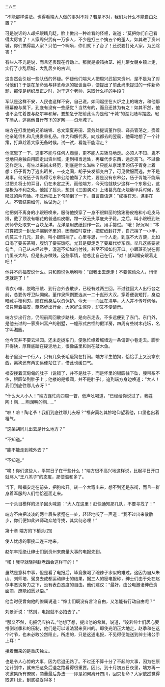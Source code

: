     二六三 

   “不能那样讲法。也得看端大人做的事对不对？若是不对，我们为什么不能自由处置？”

   可是说话的人却把眼睛几眨，脸上做出一种难看的怪相，说道：“莫把你们自己看得太厉害了！人家周兴武有一万多人，不少是打三个擒五个的歪人，如其进了资州城，你们搞得赢人家？只怕一个啊嗬，你们就下了台了！还说要打死人家，为民除害！”

   有些人不光是说，而且还表现在行动上。那就是搬箱抬笼、拖儿带女朝乡镇上走，实行了小乱居城，大乱居乡的古训。

   这当然会引起一些队伍的怀疑。怀疑他们端大人把周兴武招来资州，是不是为了对付他们？于是在革命派与非革命派的密谈当中，便提出了前此尚未提过的一件新命题，那便是组织反正之时，对于这个老帅，采取什么样的手段？

   军队是这样不安，人民也这样不安，自己说，如同踞坐在火炉之上的端方，和他那班幕僚与属下，到底有没有一些感觉？当然有的，而且还甚为有之！如其不然，他也不会忙着要与赵尔丰和解，要想急于把前此认为是他“干城”的湖北陆军摆脱，轻车简从，逃离他自行布下的罗网——资州城了。

   端方在打发他的兄弟端锦、总文案夏寿田、营务处提调董作泉、译员管荡之，赍着他亲笔信札和几挑贵重礼品，作为和解代表，向成都去的翌晨，他蓦地想了一个计策，打算趁着大家无备时候，试一试，看能不能溜走？

   他沉思了一下。这事不能与任何人商量，更不能人夫轿马地走。必须人不知、鬼不觉地只身独自用脚走出资州城，走到相当远处，再雇代步东西，远走高飞。不过像这样走法，有生以来尚未经历，到底是什么滋味？只能从京戏里的伍子胥身上着想：伍子胥为了逃出昭关，一夜之间，胡子头发都变白了，可见微服而逃，并不是易事。何况伍子胥尚得亏东皋公给他帮了大忙，要是没有东皋公，伍子胥能不能瞒过把关将士的耳目，仍在未定之天。而他端方，今天恰就缺少这样一个东皋公，这是极为不利之处。他摇了摇头，想到《三国演义》上诸葛亮在火烧藤甲兵时候，感叹过的两句话。不过他把上下句颠倒了一下，自言自语道：“成事在天，谋事在人。不管结果如何，姑试为之！”

   他把刻不离身的小跟班唤来，服侍他换穿了一身不很鲜丽的猞猁狲皮袍和小毛皮马褂，戴了顶没有帽花的普通瓜皮帽，蹬一双云头厚底夫子鞋。之后，叫小跟班到账房师爷处取来一百块龙洋。龙洋是用皮纸封作一包。用手接过。“哦！好沉啊！”本打算把这一封龙洋揣到怀里的，因而临时变计，把皮纸封打开，自己揣了一小半，约莫三十几元，其余，叫小跟班揣了。心里寻思，一个人走，到底不大方便，比如口渴了要买茶喝，腹饥了要买饭吃，尤其是脚走乏了要雇代步东西。举凡这些要紧勾当，自己从未经过手，漫道不知如何付钱，甚至不知如何开口。小跟班虽说在衙门里长大的，但是出身微贱，这些事情，他总比自己在行，“对！就叫福安跟着走吧！”

   他并不向福安说什么。只和颜悦色地吩咐：“跟我出去走走！不要惊动众人，悄悄走就是了！”

   青衣小帽、脱略形骸、到行台外去散步，已经有过两三回。不过往回大人出行台之前，总要传呼卫队伺候。董作泉照例要选派一二十彪形大汉，穿着便装短打，身边暗藏手枪利刃，随在他身后以资保护。今天——而且在清早，大人并不传呼伺候，仅只带着福安，飘然步出行台，大家好生惊异，却又不便请示。

   端方步出行台，仍照前两回散步路线，是向东走去，不多远便到了东门。东门外，是他去过的一家资州富户的别墅，一幢形式古怪的假洋房，四周有些树木花坛，名字叫湘园。

   他今天并不要去湘园。还未走拢东门，便急忙缘着城墙边一条偏僻小巷走去。脚步开得快，厚鞋底踏在硬泥地上，很像庙里和尚在敲木鱼。

   巷子里没一个行人，只有几条长毛瘦狗在打闹。端方平生怕狗，恰恰手上又没拿东西，离狗还有两丈远便站住了，借此也缓口气。

   福安搂着沉甸甸的肚子（说错了，并不是肚子，而是怀里的银圆往下坠，腰带系不住，银圆坠到肚子上；他搂的是银圆，并不是肚子），追到端方身边唤道：“大人！我们到底往哪儿去呀？”

   “什么大人小人！”端方连忙向四周一瞥，低声吆喝道，“已经给你说过了，我姓陶！陶……陶渊明的陶……”

   “嗻！嗻！陶老爷！我们到底往哪儿去呀？”福安莫名其妙地仰望着他，口里也出着粗气。

   “这条胡同儿出去是什么地方？”

   “不知道。”

   “能不能走到城外去？”

   “不知道。”

   “唉！你们这些人，平常日子在干些什么！”端方很不高兴地这样说，比起平日开口就骂人“王八羔子”的态度，那便温和多了。

   当下，叫福安走在前头，把狗吆开。转一个大弯出来，想不到还是东街，而且一群身着军服的人们恰恰迎面走来。

   一个头目模样的汉子回头喊道：“大人在这里！赶快通知那几队，不要寻找了！”

   端方不由把淡淡的两个眉头紧蹙在一处，轻轻地咳了一声道：“我不过出来散散步，你们便如此兴师动众地寻找，其实何必哩！”

   第十章 端方的下梢头(四)

   使人忧虑的事接二连三地来。

   赵尔丰拒绝让绅士们到资州来商量大事的电报先到。

   “喏！我早就晓得赵老四会这样干的！”

   虽然是意料中事，但是看了电报后，毕竟像喝了碗辣子水似的难过。这因为自从朱山、刘师培、弼良去成都运动绅士的结果，据三人的密电报称，绅士们由于处在赵尔丰恶劣势力之下，没有表白态度的自由。他们建议：“最好，由公电邀诸绅莅资面商，庶能如愿以偿。”

   他当时便曾向他的僚属说道：“绅士们既没有言论自由，又怎能有行动自由呢？”

   刘景沂说：“然则，电报就不必拍去了。”

   “那又不然，电报仍应拍去。”他想了想，提出他的希冀，说道，“设若绅士们居心要推倒赵季和的压制，他们是可以设法潜来资州的。即使光明正大地走，赵季和在这个时节，也未必敢公然阻止。所虑的，只是这通电报，不见得便能送到绅士诸公手上耳！”

   接着而来的是重庆独立。

   也是令人心惊的大事，因为后退无路了。不过还不算十分了不起的大事，因为在原定计划中，就未把这条后退之路看得很重要。因此，到十月初五日夜里，端方再一次邀集所有僚属，商量最后办法——即是如何离开四川，回京复命？大家依然觉得取道川北，到底稳妥得多！

